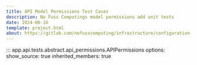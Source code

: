 ```yaml
---
title: API Model Permissions Test Cases
description: No Fuss Computings model permissions add unit tests
date: 2024-06-16
template: project.html
about: https://gitlab.com/nofusscomputing/infrastructure/configuration-management/centurion_erp
---
```


::: app.api.tests.abstract.api_permissions.APIPermissions
    options:
        show_source: true
        inherited_members: true
